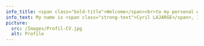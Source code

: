 ```yaml
---
info_title: <span class="bold-title">Welcome</span><br>to my personal website!
info_text: My name is <span class="strong-text">Cyril LAJARGE</span>, I am <span class="strong-text">24 years young</span> and I live in France. After graduatuing from the European School of Strasbourg, I started a 5 year intensive program at the University of Stasbourg in <span class="strong-text">computer science and graphics</span>.<br>Aside from my studies, I am a passionted with <span class="strong-text">travel</span> as well as <span class="strong-text">new technologies</span>. On my free time, I also like to <span class="strong-text">cook</span>.
picture:
  src: /Images/Profil-CV.jpg
  alt: Profile
---
```

